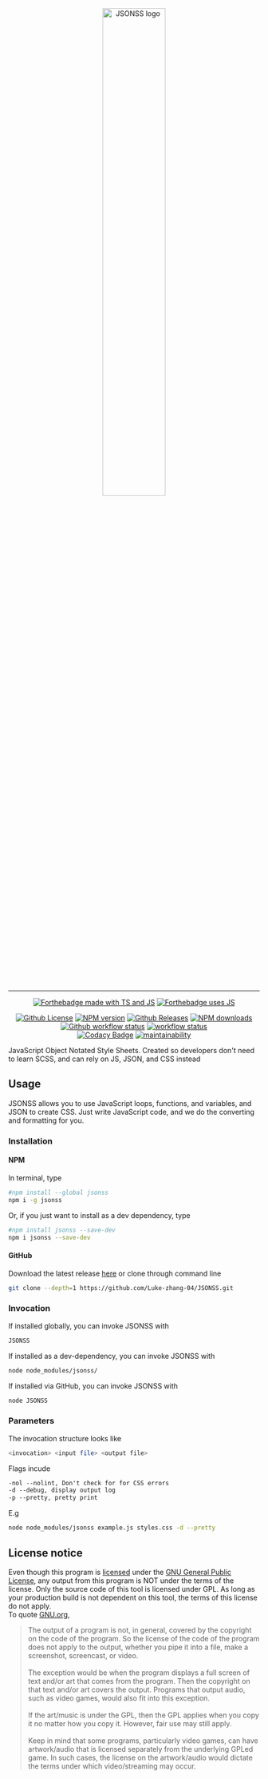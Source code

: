 <div align="center" style="align: center">
    <img alt="JSONSS logo" src="https://drive.google.com/uc?export=view&id=1pDMcpvbZB0sXglrgDSmmHQkQhhLjGaWS" width="50%"/>
</div>

***

<p align="center">
    <a href="https://www.javascript.com/"><img alt="Forthebadge made with TS and JS" src="https://img.shields.io/badge/Made%20with-TS%20and%20JS-257ACC?style=for-the-badge&logo=typescript"/></a>
    <a href="https://www.javascript.com/"><img alt="Forthebadge uses JS" src="https://img.shields.io/badge/Uses-JS-EED948?style=for-the-badge&logo=javascript"/></a>
</p>

<p align="center">
    <a href="https://github.com/Luke-zhang-04/JSONSS/blob/master/LICENSE"><img alt="Github License" src="https://img.shields.io/github/license/luke-zhang-04/JSONSS?logo=gnu"/></a>
    <a href="https://www.npmjs.com/package/jsonss"><img alt="NPM version" src="https://img.shields.io/npm/v/jsonss?logo=npm"/></a>
    <a href="https://www.npmjs.com/package/jsonss"><img alt="Github Releases" src="https://img.shields.io/github/v/release/luke-zhang-04/JSONSS"/></a>
    <a href="https://www.npmjs.com/package/jsonss"><img alt="NPM downloads" src="https://img.shields.io/npm/dt/jsonss?logo=npm"/></a>
    <a href=""><img alt="Github workflow status" src="https://img.shields.io/github/workflow/status/luke-zhang-04/jsonss/Node.js CI?logo=node.js"/></a>
    <a href="https://github.com/Luke-zhang-04/JSONSS/actions?query=workflow%3Atsint"><img alt="workflow status" src="https://img.shields.io/github/workflow/status/Luke-zhang-04/jsonss/tslint?label=TSLint&logo=typescript"/></a>
    <br/>
    <a href="https://app.codacy.com/manual/luke.zhang2004/JSONSS?utm_source=github.com&utm_medium=referral&utm_content=Luke-zhang-04/JSONSS&utm_campaign=Badge_Grade_Dashboard"><img alt="Codacy Badge" src="https://api.codacy.com/project/badge/Grade/8c61ac16af44418f821b06f0f8995c7a"/></a>
    <a href="https://codeclimate.com/github/Luke-zhang-04/JSONSS"><img alt="maintainability" src="https://img.shields.io/codeclimate/maintainability-percentage/Luke-zhang-04/JSONSS?logo=code-climate"/></a>
</p>    

JavaScript Object Notated Style Sheets. Created so developers don't need to learn SCSS, and can rely on JS, JSON, and CSS instead

## Usage ##
JSONSS allows you to use JavaScript loops, functions, and variables, and JSON to create CSS. Just write JavaScript code, and we do the converting and formatting for you.

### Installation ###
#### NPM ####
In terminal, type
```bash
#npm install --global jsonss
npm i -g jsonss
```
Or, if you just want to install as a dev dependency, type
```bash
#npm install jsonss --save-dev
npm i jsonss --save-dev
```
#### GitHub ####
Download the latest release <a href="https://github.com/Luke-zhang-04/JSONSS/releases">here</a> or clone through command line
```bash
git clone --depth=1 https://github.com/Luke-zhang-04/JSONSS.git
```

### Invocation ###
If installed globally, you can invoke JSONSS with
```bash
JSONSS
```

If installed as a dev-dependency, you can invoke JSONSS with
```bash
node node_modules/jsonss/
```

If installed via GitHub, you can invoke JSONSS with
```bash
node JSONSS
```

### Parameters ###
The invocation structure looks like
```bash
<invocation> <input file> <output file>
```

Flags incude
```txt
-nol --nolint, Don't check for for CSS errors
-d --debug, display output log
-p --pretty, pretty print
```

E.g
```bash
node node_modules/jsonss example.js styles.css -d --pretty
```

## License notice ##
Even though this program is <a href="https://github.com/Luke-zhang-04/JSONSS/blob/master/LICENSE">licensed</a> under the <a href="https://www.gnu.org/licenses/#GPL">GNU General Public License</a>, any output from this program is NOT under the terms of the license. Only the source code of this tool is licensed under GPL. As long as your production build is not dependent on this tool, the terms of this license do not apply.<br/>
To quote <a href="https://www.gnu.org/licenses/gpl-faq.en.html#WhatCaseIsOutputGPL">GNU.org</a>,
>   The output of a program is not, in general, covered by the copyright on the code of the program. So the license of the code of the program does not apply to the output, whether you pipe it into a file, make a screenshot, screencast, or video.<br/><br/>
>   The exception would be when the program displays a full screen of text and/or art that comes from the program. Then the copyright on that text and/or art covers the output. Programs that output audio, such as video games, would also fit into this exception.<br/><br/>
>   If the art/music is under the GPL, then the GPL applies when you copy it no matter how you copy it. However, fair use may still apply.<br/><br/>
>   Keep in mind that some programs, particularly video games, can have artwork/audio that is licensed separately from the underlying GPLed game. In such cases, the license on the artwork/audio would dictate the terms under which video/streaming may occur.